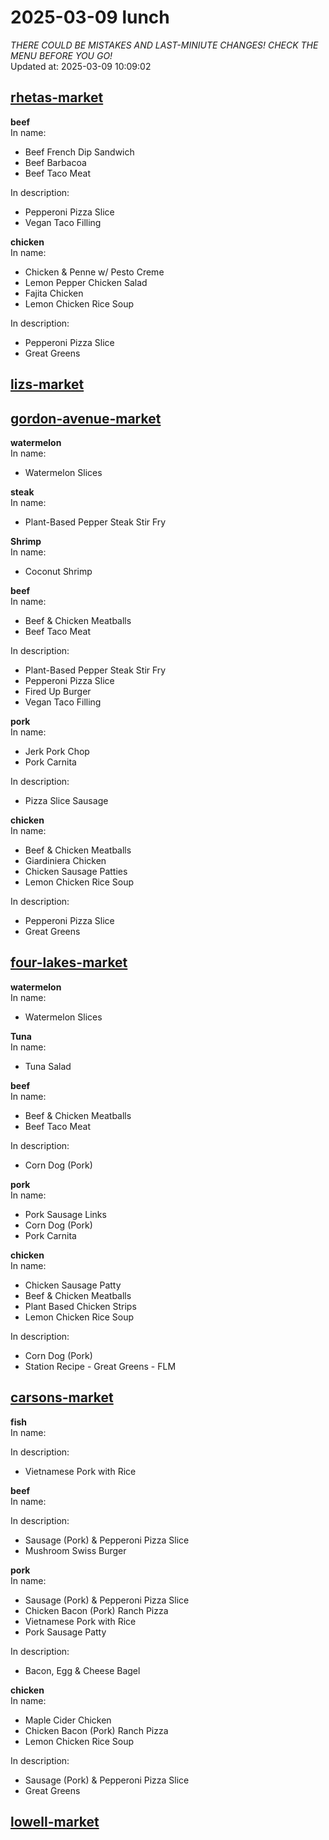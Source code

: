 # 2025-03-09 lunch  
*THERE COULD BE MISTAKES AND LAST-MINIUTE CHANGES! CHECK THE MENU BEFORE YOU GO!*  
Updated at: 2025-03-09 10:09:02  
## [rhetas-market](https://wisc-housingdining.nutrislice.com/menu/rhetas-market/lunch/2025-03-09)  
**beef**  
In name:   
 - Beef French Dip Sandwich  
 - Beef Barbacoa  
 - Beef Taco Meat  
  
In description:   
 - Pepperoni Pizza Slice  
 - Vegan Taco Filling  
  
**chicken**  
In name:   
 - Chicken & Penne w/ Pesto Creme  
 - Lemon Pepper Chicken Salad  
 - Fajita Chicken  
 - Lemon Chicken Rice Soup  
  
In description:   
 - Pepperoni Pizza Slice  
 - Great Greens  
  
## [lizs-market](https://wisc-housingdining.nutrislice.com/menu/lizs-market/lunch/2025-03-09)  
## [gordon-avenue-market](https://wisc-housingdining.nutrislice.com/menu/gordon-avenue-market/lunch/2025-03-09)  
**watermelon**  
In name:   
 - Watermelon Slices  
  
**steak**  
In name:   
 - Plant-Based Pepper Steak Stir Fry  
  
**Shrimp**  
In name:   
 - Coconut Shrimp  
  
**beef**  
In name:   
 - Beef & Chicken Meatballs  
 - Beef Taco Meat  
  
In description:   
 - Plant-Based Pepper Steak Stir Fry  
 - Pepperoni Pizza Slice  
 - Fired Up Burger  
 - Vegan Taco Filling  
  
**pork**  
In name:   
 - Jerk Pork Chop  
 - Pork Carnita  
  
In description:   
 - Pizza Slice Sausage  
  
**chicken**  
In name:   
 - Beef & Chicken Meatballs  
 - Giardiniera Chicken  
 - Chicken Sausage Patties  
 - Lemon Chicken Rice Soup  
  
In description:   
 - Pepperoni Pizza Slice  
 - Great Greens  
  
## [four-lakes-market](https://wisc-housingdining.nutrislice.com/menu/four-lakes-market/lunch/2025-03-09)  
**watermelon**  
In name:   
 - Watermelon Slices  
  
**Tuna**  
In name:   
 - Tuna Salad  
  
**beef**  
In name:   
 - Beef & Chicken Meatballs  
 - Beef Taco Meat  
  
In description:   
 - Corn Dog (Pork)  
  
**pork**  
In name:   
 - Pork Sausage Links  
 - Corn Dog (Pork)  
 - Pork Carnita  
  
**chicken**  
In name:   
 - Chicken Sausage Patty  
 - Beef & Chicken Meatballs  
 - Plant Based Chicken Strips  
 - Lemon Chicken Rice Soup  
  
In description:   
 - Corn Dog (Pork)  
 - Station Recipe - Great Greens - FLM  
  
## [carsons-market](https://wisc-housingdining.nutrislice.com/menu/carsons-market/lunch/2025-03-09)  
**fish**  
In name:   
  
In description:   
 - Vietnamese Pork with Rice  
  
**beef**  
In name:   
  
In description:   
 - Sausage (Pork) & Pepperoni Pizza Slice  
 - Mushroom Swiss Burger  
  
**pork**  
In name:   
 - Sausage (Pork) & Pepperoni Pizza Slice  
 - Chicken Bacon (Pork) Ranch Pizza  
 - Vietnamese Pork with Rice  
 - Pork Sausage Patty  
  
In description:   
 - Bacon, Egg & Cheese Bagel  
  
**chicken**  
In name:   
 - Maple Cider Chicken  
 - Chicken Bacon (Pork) Ranch Pizza  
 - Lemon Chicken Rice Soup  
  
In description:   
 - Sausage (Pork) & Pepperoni Pizza Slice  
 - Great Greens  
  
## [lowell-market](https://wisc-housingdining.nutrislice.com/menu/lowell-market/lunch/2025-03-09)  
  
